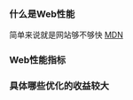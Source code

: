 ### 什么是Web性能
简单来说就是网站够不够快
[MDN](https://developer.mozilla.org/zh-CN/docs/Web/Performance)

### Web性能指标

### 具体哪些优化的收益较大